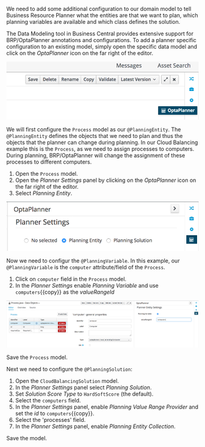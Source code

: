 We need to add some additional configuration to our domain model to tell Business Resource Planner what the entities are that we want to plan, which planning variables are available and which class defines the solution.

The Data Modeling tool in Business Central provides extensive support for BRP/OptaPlanner annotations and configurations. To add a planner specific configuration to an existing model, simply open the specific data model and click on the *OptaPlanner* icon on the far right of the editor.

<img src="../../assets/intro-openshift/optaplanner-workbench-cloud-balancing/optaplanner-datamodel-option.png" width="600" />

We will first configure the `Process` model as our `@PlanningEntity`. The `@PlanningEntity` defines the objects that we need to plan and thus the objects that the planner can change during planning. In our Cloud Balancing example this is the `Process`, as we need to assign processes to computers. During planning, BRP/OptaPlanner will change the assignment of these processes to different computers.

1. Open the `Process` model.
2. Open the *Planner Settings* panel by clicking on the *OptaPlanner* icon on the far right of the editor.
3. Select *Planning Entity*.

<img src="../../assets/intro-openshift/optaplanner-workbench-cloud-balancing/optaplanner-domainmodel-planningentity.png" width="600" />

Now we need to configur the `@PlanningVariable`. In this example, our `@PlanningVariable` is the `computer` attribute/field of the `Process`.

1. Click on `computer` field in the `Process` model.
2. In the *Planner Settings* enable *Planning Variable* and use `computers`{{copy}} as the *valueRangeId*

<img src="../../assets/intro-openshift/optaplanner-workbench-cloud-balancing/optaplanner-domainmodel-planningvariable.png" width="800" />

Save the `Process` model.

Next we need to configure the `@PlanningSolution`:

1. Open the `CloudBalancingSolution` model.
2. In the *Planner Settings* panel select *Planning Solution*.
3. Set *Solution Score Type* to `HardSoftScore` (the default).
4. Select the `computers` field.
5. In the *Planner Settings* panel, enable *Planning Value Range Provider* and set the *id* to `computers`{{copy}}.
6. Select the 'processes' field.
7. In the *Planner Settings* panel, enable *Planning Entity Collection*.

Save the model.
